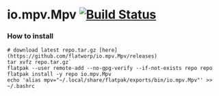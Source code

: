 # io.mpv.Mpv [![Build Status](https://travis-ci.org/flatworp/io.mpv.Mpv.svg?branch=master)](https://travis-ci.org/flatworp/io.mpv.Mpv)

### How to install

```
# download latest repo.tar.gz [here](https://github.com/flatworp/io.mpv.Mpv/releases)
tar xvfz repo.tar.gz`
flatpak --user remote-add --no-gpg-verify --if-not-exists repo repo
flatpak install -y repo io.mpv.Mpv
echo 'alias mpv="~/.local/share/flatpak/exports/bin/io.mpv.Mpv"' >> ~/.bashrc
```
